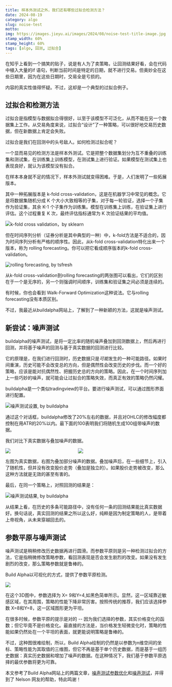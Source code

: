 ```yaml
---
title: 样本外测试之外，我们还有哪些过拟合检测方法？
date: 2024-08-19
category: algo
slug: noise-test
motto: 
img: https://images.jieyu.ai/images/2024/08/noise-test-title-image.jpg
stamp_width: 60%
stamp_height: 60%
tags: [algo, 回测, 过拟合]
---
```


在知乎上看到一个搞笑的贴子，说是有人为了卖策略，让回测结果好看，会在代码中植入大量的if 语句，判断当前时间是特定的日期，就不进行交易。但奥妙全在这些日期里，因为在这些日期时，交易全是亏损的。

内容的真实性值得怀疑。不过，这却是一个典型的过拟合例子。

## 过拟合和检测方法

过拟合是指模型与数据拟合得很好，以至于该模型不可泛化，从而不能在另一个数据集上工作。从交易角度来说，过拟合“设计”了一种策略，可以很好地交易历史数据，但在新数据上肯定会失败。

过拟合是我们在回测中的头号敌人。如何检测过拟合呢？

一个显而易见的检测方法是样本外测试。它是把整个数据集划分为互不重叠的训练集和测试集，在训练集上训练模型，在测试集上进行验证。如果模型在测试集上也表现良好，就认为该模型没有拟合。

在样本本身就不足的情况下，样本外测试就变得困难。于是，人们发明了一些拓展版本。

其中一种拓展版本是 k-fold cross-validation，这是在机器学习中常见的概念。它是将数据集随机分成 K 个大小大致相等的子集，对于每一轮验证，选择一个子集作为验证集，其余 K-1 个子集作为训练集。模型在训练集上训练，在验证集上进行评估。这个过程重复 K 次，最终评估指标通常为 K 次验证结果的平均值。

![k-fold cross validation，by sklearn](https://images.jieyu.ai/images/2024/08/k-fold-cross-validation.png)

但在时间序列分析（证券分析是其中典型的一种）中，k-fold方法是不适合的，因为时间序列分析有严格的顺序性。因此，从k-fold cross-validation特化出来一个版本，称为 rolling forecasting。你可以把它看成顺序版本的k-fold cross-validation。

![rolling forecasting, by tsfresh](https://images.jieyu.ai/images/2024/08/walk-forward-optimization.webp)

从k-fold cross-validation到rolling forecasting的两张图可以看出，它们的区别在于一个是无序的，另一个则强调时间顺序，训练集和验证集之间必须是连续的。

有时候，你也会看到 Walk-Forward Optimization这种说法。它与rolling forecasting没有本质区别。

不过，我最近从buildalpha网站上，了解到了一种新颖的方法，这就是噪声测试。

## 新尝试：噪声测试

buildalpha的噪声测试，是将一定比率的随机噪声叠加到回测数据上，然后再进行回测，并将基于噪声的回测与基于真实数据的回测进行比较。

它的原理是，在我们进行回测时，历史数据只是*可能*发生的一种可能路径。如果时间重演，历史可能不会改变总的方向，但是偶然性会改变历史的步伐。而一个好的策略，应该是能对抗偶然性、把握历史总的方向的策略。因此，在一个时间序列加上一些巧妙的噪声，就可能会让过拟合的策略失效，而真正有效的策略仍然闪耀。

buildalpha是一个类似tradingview的平台。要进行噪声测试，可以通过图形界面进行配置。

![噪声测试设置, by buildalpha](https://images.jieyu.ai/images/2024/08/add-noise.jpg)

通过这个对话框，buildalpha修改了20%左右的数据，并且对OHLC的修改幅度都控制在用ATR的20%以内。最下面的100表明我们将随机生成100组带噪声的数据。

我们对比下真实数据与叠加噪声的数据。

<div style="display:flex">
<div style="width:45%">
<img src="https://images.jieyu.ai/images/2024/08/noise-test-real-price.jpg"/>
</div>
<div style="width: 45%"><img src="https://images.jieyu.ai/images/2024/08/noise-test-modified-price.jpg"/></div>
</div>

左图为真实数据，右图为叠加部分噪声的数据。叠加噪声后，在一些细节上，引入了随机性，但并没有改变股价走势（叠加是独立的）。如果股价走势被改变，那么这种方法就是无效的甚至有害的。

最后，在同一个策略上，对照回测的结果是：

![噪声测试结果, by buildalpha](https://images.jieyu.ai/images/2024/08/noise-test-result.jpg)

从结果上看，在历史的多条可能路径中，没有任何一条的回测结果能比真实数据好。换句话说，真实回测的结果之所以这么好，纯粹是因为制定策略的人，是带着上帝视角，从未来穿越回去的。

## 参数平原与噪声测试

噪声测试是稍稍修改历史数据再进行圆滑。而参数平原则是另一种检测过拟合的方法，它是指稍微修改策略参数，看回测表现是否会发生剧烈的改变。如果没有发生剧烈的改变，那么策略参数就是鲁棒的。

Build Alpha以可视化的方式，提供了参数平原检测。

![](https://images.jieyu.ai/images/2024/08/params-plaetu-original.jpg)

在这个3D图中，参数选择为 X= 9和Y=4,如黑色简单所示。显然，这一区域靠近敏感区域，在其周围，策略的性能下降非常厉害。按照传统的推荐，我们应该选择参数 X=8和Y=8，这一区域图形更为平坦。

在很多时候，参数平原的提示是对的 -- 因为我们选择的参数，其实价格变化的函数；但它毕竟不是价格变化。最直接的方法是，当价格发生轻微变化时，策略的性能如果仍然处在一个平坦的表面，就更能说明策略是鲁棒的。

不过，这种图很难绘制，所以，Build Alpha绘制的仍然是以参数为n维空间的坐标、策略性能为其取值的三维图，但它不再是基于单个历史数据，而是基于一组历史数据：真实历史数据和增加了噪声的数据。在这种情况下，我们基于参数平原选择的最优参数将更为可靠。

本文参考了Build Alpha网站上的两篇文章，[噪声测试参数优化](https://www.buildalpha.com/noise-test-parameter-optimization/)和[噪声测试](https://www.buildalpha.com/noise-test/)，并得到了 Nelson 网友的帮助，特此鸣谢！
